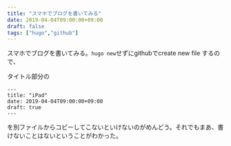 ```yaml
---
title: "スマホでブログを書いてみる"
date: 2019-04-04T09:00:00+09:00
draft: false
tags: ["hugo","github"]
---
```

スマホでブログを書いてみる。`hugo new`せずにgithubでcreate new file
するので、
<!--more-->
タイトル部分の
```
---
title: "iPad"
date: 2019-04-04T09:00:00+09:00
draft: true
---
```
を別ファイルからコピーしてこないといけないのがめんどう。それでもまあ、書けないことはないということがわかった。

